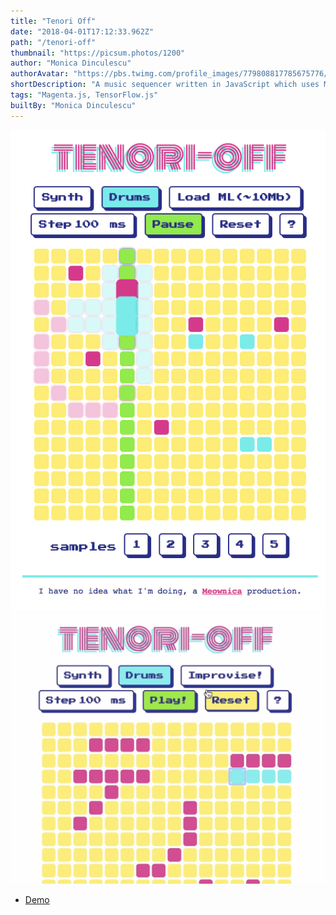 ```yaml
---
title: "Tenori Off"
date: "2018-04-01T17:12:33.962Z"
path: "/tenori-off"
thumbnail: "https://picsum.photos/1200"
author: "Monica Dinculescu"
authorAvatar: "https://pbs.twimg.com/profile_images/779808817785675776/Hf9AwdFs_400x400.jpg"
shortDescription: "A music sequencer written in JavaScript which uses Machine Learning to try to match drums to a synth melody you create!"
tags: "Magenta.js, TensorFlow.js"
builtBy: "Monica Dinculescu"
---
```


![Animation](./img/animation.gif)
![Animation](./img/screenshot.png)

- [Demo](https://tenori-off.glitch.me/)
